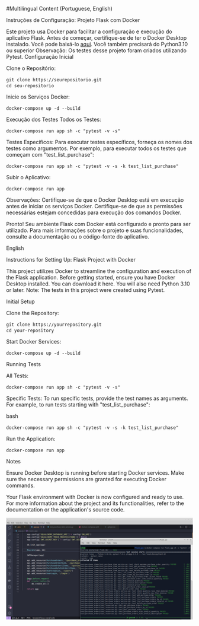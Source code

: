 #Multilingual Content (Portuguese, English)

Instruções de Configuração: Projeto Flask com Docker

Este projeto usa Docker para facilitar a configuração e execução do aplicativo Flask. Antes de começar, certifique-se de ter o Docker Desktop instalado. Você pode baixá-lo [aqui](https://www.docker.com/products/docker-desktop/).
Você também precisará do Python3.10 ou superior
Observação: Os testes desse projeto foram criados utilizando Pytest.
Configuração Inicial

Clone o Repositório:

    git clone https://seurepositorio.git
    cd seu-repositorio

Inicie os Serviços Docker:

    docker-compose up -d --build


Execução dos Testes
    Todos os Testes:
    
    docker-compose run app sh -c "pytest -v -s"

Testes Específicos:
Para executar testes específicos, forneça os nomes dos testes como argumentos. Por exemplo, para executar todos os testes que começam com "test_list_purchase":

    docker-compose run app sh -c "pytest -v -s -k test_list_purchase"

Subir o Aplicativo:

    docker-compose run app

Observações:
    Certifique-se de que o Docker Desktop está em execução antes de iniciar os serviços Docker.
    Certifique-se de que as permissões necessárias estejam concedidas para execução dos comandos Docker.

Pronto! Seu ambiente Flask com Docker está configurado e pronto para ser utilizado. Para mais informações sobre o projeto e suas funcionalidades, consulte a documentação ou o código-fonte do aplicativo.




English

Instructions for Setting Up: Flask Project with Docker

This project utilizes Docker to streamline the configuration and execution of the Flask application. Before getting started, ensure you have Docker Desktop installed. You can download it here.
You will also need Python 3.10 or later.
Note: The tests in this project were created using Pytest.

Initial Setup

  Clone the Repository:

    git clone https://yourrepository.git
    cd your-repository

Start Docker Services:

    docker-compose up -d --build

Running Tests

  All Tests:

    docker-compose run app sh -c "pytest -v -s"

Specific Tests:
To run specific tests, provide the test names as arguments. For example, to run tests starting with "test_list_purchase":

bash

    docker-compose run app sh -c "pytest -v -s -k test_list_purchase"

Run the Application:

    docker-compose run app

Notes

  Ensure Docker Desktop is running before starting Docker services.
  Make sure the necessary permissions are granted for executing Docker commands.

Your Flask environment with Docker is now configured and ready to use. For more information about the project and its functionalities, refer to the documentation or the application's source code.

![tests](img/flask_git.png)
